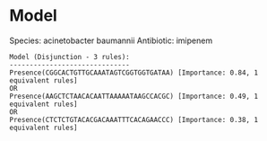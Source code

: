 
# Model

Species: acinetobacter baumannii
Antibiotic: imipenem

```
Model (Disjunction - 3 rules):
------------------------------
Presence(CGGCACTGTTGCAAATAGTCGGTGGTGATAA) [Importance: 0.84, 1 equivalent rules]
OR
Presence(AAGCTCTAACACAATTAAAAATAAGCCACGC) [Importance: 0.49, 1 equivalent rules]
OR
Presence(CTCTCTGTACACGACAAATTTCACAGAACCC) [Importance: 0.38, 1 equivalent rules]

```

